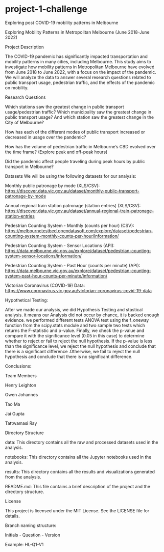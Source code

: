 # project-1-challenge

Exploring post COVID-19 mobility patterns in Melbourne

Exploring Mobility Patterns in Metropolitan Melbourne (June 2018-June 2022)

Project Description

The COVID-19 pandemic has significantly impacted transportation and mobility patterns in many cities, including Melbourne. This study aims to investigate how mobility patterns in Metropolitan Melbourne have evolved from June 2018 to June 2022, with a focus on the impact of the pandemic. We will analyze the data to answer several research questions related to public transport usage, pedestrian traffic, and the effects of the pandemic on mobility.

Research Questions

Which stations saw the greatest change in public transport usage/pedestrian traffic? Which municipality saw the greatest change in public transport usage? And which station saw the greatest change in the City of Melbourne?

How has each of the different modes of public transport increased or decreased in usage over the pandemic?

How has the volume of pedestrian traffic in Melbourne’s CBD evolved over the time frame? (Explore peak and off-peak hours)

Did the pandemic affect people traveling during peak hours by public transport in Melbourne?

Datasets
We will be using the following datasets for our analysis:

Monthly public patronage by mode (XLS/CSV): https://discover.data.vic.gov.au/dataset/monthly-public-transport-patronage-by-mode

Annual regional train station patronage (station entries) (XLS/CSV): https://discover.data.vic.gov.au/dataset/annual-regional-train-patronage-station-entries

Pedestrian Counting System - Monthly (counts per hour) (CSV): https://melbournetestbed.opendatasoft.com/explore/dataset/pedestrian-counting-system-monthly-counts-per-hour/information/

Pedestrian Counting System - Sensor Locations (API): https://data.melbourne.vic.gov.au/explore/dataset/pedestrian-counting-system-sensor-locations/information/

Pedestrian Counting System - Past Hour (counts per minute) (API): https://data.melbourne.vic.gov.au/explore/dataset/pedestrian-counting-system-past-hour-counts-per-minute/information/

Victorian Coronavirus (COVID-19) Data: https://www.coronavirus.vic.gov.au/victorian-coronavirus-covid-19-data

Hypothetical Testing:

After we made our analysis, we did Hypothesis Testing and stastical analysis. it means our Analysis did not occur by chance, it is backed enough evidence. we performed different tests ANOVA test using the f_oneway function from the scipy.stats module and two sample two tests which returns the F-statistic and p-value. Finally, we check the p-value and compare it with the significance level (0.05 in this case) to determine whether to reject or fail to reject the null hypothesis.
If the p-value is less than the significance level, we reject the null hypothesis and conclude that there is a significant difference .Otherwise, we fail to reject the null hypothesis and conclude that there is no significant difference.

Conclusions:

Team Members

Henry Leighton

Owen Johannes

Tao Ma

Jai Gupta

Tattwamasi Ray

Directory Structure

data: This directory contains all the raw and processed datasets used in the analysis.

notebooks: This directory contains all the Jupyter notebooks used in the analysis.

results: This directory contains all the results and visualizations generated from the analysis.

README.md: This file contains a brief description of the project and the directory structure.

License

This project is licensed under the MIT License. See the LICENSE file for details.

Branch naming structure:

Initials - Question - Version

Example: HL-Q1-V1
